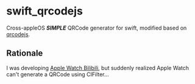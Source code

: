 # swift_qrcodejs

Cross-appleOS ***SIMPLE*** QRCode generator for swift, modified based on [qrcodejs](https://github.com/davidshimjs/qrcodejs).

## Rationale

I was developing [Apple Watch Bilibili](https://github.com/ApolloZhu/Apple-Watch-Bilibili), but suddenly realized Apple Watch can't generate a QRCode using CIFilter...
